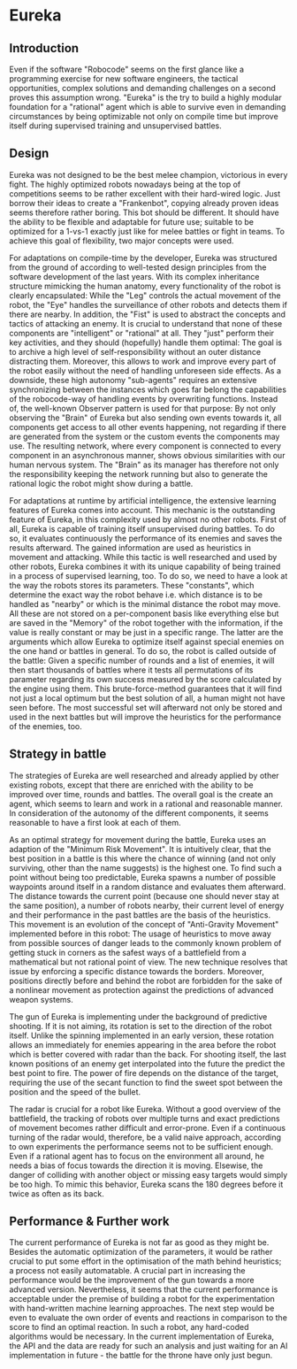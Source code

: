 # Eureka

## Introduction

Even if the software "Robocode" seems on the first glance like a programming exercise for new software engineers, the tactical opportunities, complex solutions and demanding challenges on a second proves this assumption wrong. "Eureka" is the try to build a highly modular foundation for a "rational" agent which is able to survive even in demanding circumstances by being optimizable not only on compile time but improve itself during supervised training and unsupervised battles.

## Design

Eureka was not designed to be the best melee champion, victorious in every fight. The highly optimized robots nowadays being at the top of competitions seems to be rather excellent with their hard-wired logic. Just borrow their ideas to create a "Frankenbot", copying already proven ideas seems therefore rather boring. This bot should be different. It should have the ability to be flexible and adaptable for future use; suitable to be optimized for a 1-vs-1 exactly just like for melee battles or fight in teams. To achieve this goal of flexibility, two major concepts were used.

For adaptations on compile-time by the developer, Eureka was structured from the ground of according to well-tested design principles from the software development of the last years. With its complex inheritance structure mimicking the human anatomy, every functionality of the robot is clearly encapsulated: While the "Leg" controls the actual movement of the robot, the "Eye" handles the surveillance of other robots and detects them if there are nearby. In addition, the "Fist" is used to abstract the concepts and tactics of attacking an enemy. It is crucial to understand that none of these components are "intelligent" or "rational" at all. They "just" perform their key activities, and they should (hopefully) handle them optimal: The goal is to archive a high level of self-responsibility without an outer distance distracting them. Moreover, this allows to work and improve every part of the robot easily without the need of handling unforeseen side effects. As a downside, these high autonomy "sub-agents" requires an extensive synchronizing between the instances which goes far belong the capabilities of the robocode-way of handling events by overwriting functions. Instead of, the well-known Observer pattern is used for that purpose: By not only observing the "Brain" of Eureka but also sending own events towards it, all components get access to all other events happening, not regarding if there are generated from the system or the custom events the components may use. The resulting network, where every component is connected to every component in an asynchronous manner, shows obvious similarities with our human nervous system. The "Brain" as its manager has therefore not only the responsibility keeping the network running but also to generate the rational logic the robot might show during a battle.

For adaptations at runtime by artificial intelligence, the extensive learning features of Eureka comes into account. This mechanic is the outstanding feature of Eureka, in this complexity used by almost no other robots. First of all, Eureka is capable of training itself unsupervised during battles. To do so, it evaluates continuously the performance of its enemies and saves the results afterward. The gained information are used as heuristics in movement and attacking. While this tactic is well researched and used by other robots, Eureka combines it with its unique capability of being trained in a process of supervised learning, too. To do so, we need to have a look at the way the robots stores its parameters. These "constants", which determine the exact way the robot behave i.e. which distance is to be handled as "nearby" or which is the minimal distance the robot may move. All these are not stored on a per-component basis like everything else but are saved in the "Memory" of the robot together with the information, if the value is really constant or may be just in a specific range. The latter are the arguments which allow Eureka to optimize itself against special enemies on the one hand or battles in general. To do so, the robot is called outside of the battle: Given a specific number of rounds and a list of enemies, it will then start thousands of battles where it tests all permutations of its parameter regarding its own success measured by the score calculated by the engine using them. This brute-force-method guarantees that it will find not just a local optimum but the best solution of all, a human might not have seen before. The most successful set will afterward not only be stored and used in the next battles but will improve the heuristics for the performance of the enemies, too.

## Strategy in battle

The strategies of Eureka are well researched and already applied by other existing robots, except that there are enriched with the ability to be improved over time, rounds and battles. The overall goal is the create an agent, which seems to learn and work in a rational and reasonable manner. In consideration of the autonomy of the different components, it seems reasonable to have a first look at each of them. 

As an optimal strategy for movement during the battle, Eureka uses an adaption of the "Minimum Risk Movement". It is intuitively clear, that the best position in a battle is this where the chance of winning (and not only surviving, other than the name suggests) is the highest one. To find such a point without being too predictable, Eureka spawns a number of possible waypoints around itself in a random distance and evaluates them afterward. The distance towards the current point (because one should never stay at the same position), a number of robots nearby, their current level of energy and their performance in the past battles are the basis of the heuristics. This movement is an evolution of the concept of "Anti-Gravity Movement" implemented before in this robot: The usage of heuristics to move away from possible sources of danger leads to the commonly known problem of getting stuck in corners as the safest ways of a battlefield from a mathematical but not rational point of view. The new technique resolves that issue by enforcing a specific distance towards the borders. Moreover, positions directly before and behind the robot are forbidden for the sake of a nonlinear movement as protection against the predictions of advanced weapon systems. 

The gun of Eureka is implementing under the background of predictive shooting. If it is not aiming, its rotation is set to the direction of the robot itself. Unlike the spinning implemented in an early version, these rotation allows an immediately for enemies appearing in the area before the robot which is better covered with radar than the back. For shooting itself, the last known positions of an enemy get interpolated into the future the predict the best point to fire. The power of fire depends on the distance of the target, requiring the use of the secant function to find the sweet spot between the position and the speed of the bullet.

The radar is crucial for a robot like Eureka. Without a good overview of the battlefield, the tracking of robots over multiple turns and exact predictions of movement becomes rather difficult and error-prone. Even if a continuous turning of the radar would, therefore, be a valid naive approach, according to own experiments the performance seems not to be sufficient enough. Even if a rational agent has to focus on the environment all around, he needs a bias of focus towards the direction it is moving. Elsewise, the danger of colliding with another object or missing easy targets would simply be too high. To mimic this behavior, Eureka scans the 180 degrees before it twice as often as its back.

## Performance & Further work

The current performance of Eureka is not far as good as they might be. Besides the automatic optimization of the parameters, it would be rather crucial to put some effort in the optimisation of the math behind heuristics; a process not easily automatable.  A crucial part in increasing the performance would be the improvement of the gun towards a more advanced version. Nevertheless, it seems that the current performance is acceptable under the premise of building a robot for the experimentation with hand-written machine learning approaches. The next step would be even to evaluate the own order of events and reactions in comparison to the score to find an optimal reaction. In such a robot, any hard-coded algorithms would be necessary. In the current implementation of Eureka, the API and the data are ready for such an analysis and just waiting for an AI implementation in future - the battle for the throne have only just begun.